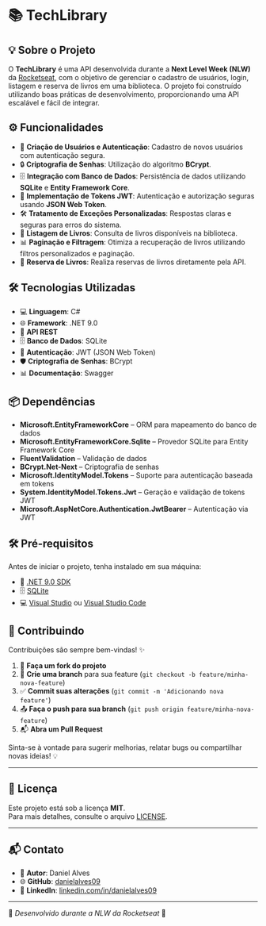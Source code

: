 # 📚 TechLibrary

## 💡 Sobre o Projeto

O **TechLibrary** é uma API desenvolvida durante a **Next Level Week (NLW)** da [Rocketseat](https://www.rocketseat.com.br/), com o objetivo de gerenciar o cadastro de usuários, login, listagem e reserva de livros em uma biblioteca. O projeto foi construído utilizando boas práticas de desenvolvimento, proporcionando uma API escalável e fácil de integrar.

## ⚙️ Funcionalidades

- 👤 **Criação de Usuários e Autenticação**: Cadastro de novos usuários com autenticação segura.  
- 🔒 **Criptografia de Senhas**: Utilização do algoritmo **BCrypt**.  
- 🗄️ **Integração com Banco de Dados**: Persistência de dados utilizando **SQLite** e **Entity Framework Core**.  
- 🔑 **Implementação de Tokens JWT**: Autenticação e autorização seguras usando **JSON Web Token**.  
- 🛠️ **Tratamento de Exceções Personalizadas**: Respostas claras e seguras para erros do sistema.  
- 📖 **Listagem de Livros**: Consulta de livros disponíveis na biblioteca.  
- 📊 **Paginação e Filtragem**: Otimiza a recuperação de livros utilizando filtros personalizados e paginação.  
- 📅 **Reserva de Livros**: Realiza reservas de livros diretamente pela API.  

## 🛠️ Tecnologias Utilizadas

- 💻 **Linguagem**: C#  
- 🌐 **Framework**: .NET 9.0  
- 📡 **API REST**  
- 🗄️ **Banco de Dados**: SQLite  
- 🔑 **Autenticação**: JWT (JSON Web Token)  
- 🛡️ **Criptografia de Senhas**: BCrypt  
- 📊 **Documentação**: Swagger

## 📦 Dependências

- **Microsoft.EntityFrameworkCore** – ORM para mapeamento do banco de dados  
- **Microsoft.EntityFrameworkCore.Sqlite** – Provedor SQLite para Entity Framework Core  
- **FluentValidation** – Validação de dados  
- **BCrypt.Net-Next** – Criptografia de senhas  
- **Microsoft.IdentityModel.Tokens** – Suporte para autenticação baseada em tokens  
- **System.IdentityModel.Tokens.Jwt** – Geração e validação de tokens JWT  
- **Microsoft.AspNetCore.Authentication.JwtBearer** – Autenticação via JWT

## 🛠️ Pré-requisitos

Antes de iniciar o projeto, tenha instalado em sua máquina:

- 💾 [.NET 9.0 SDK](https://dotnet.microsoft.com/download/dotnet/9.0)  
- 🗄️ [SQLite](https://www.sqlite.org/download.html)  
- 💻 [Visual Studio](https://visualstudio.microsoft.com/) ou [Visual Studio Code](https://code.visualstudio.com/)  

## 🤝 Contribuindo

Contribuições são sempre bem-vindas! ✨

1. 🍴 **Faça um fork do projeto**  
2. 🌿 **Crie uma branch** para sua feature (`git checkout -b feature/minha-nova-feature`)  
3. ✅ **Commit suas alterações** (`git commit -m 'Adicionando nova feature'`)  
4. 📤 **Faça o push para sua branch** (`git push origin feature/minha-nova-feature`)  
5. 📬 **Abra um Pull Request**  

Sinta-se à vontade para sugerir melhorias, relatar bugs ou compartilhar novas ideias! 💡

---

## 📄 Licença

Este projeto está sob a licença **MIT**.  
Para mais detalhes, consulte o arquivo [LICENSE](LICENSE).

---

## 📬 Contato

- 👤 **Autor**: Daniel Alves  
- 🌐 **GitHub**: [danielalves09](https://github.com/danielalves09)  
- 💼 **LinkedIn**: [linkedin.com/in/danielalves09](www.linkedin.com/in/danielalves09)

---

🚀 *Desenvolvido durante a NLW da Rocketseat* 🚀


